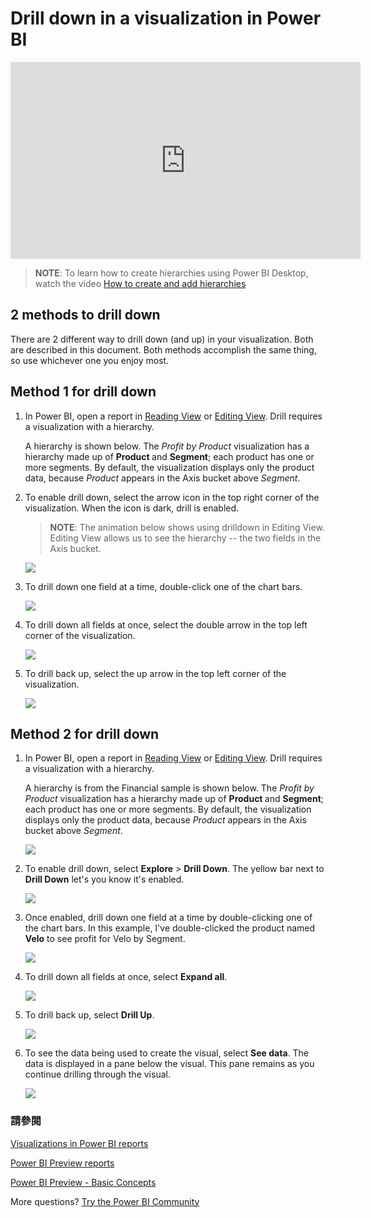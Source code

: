 <properties
   pageTitle="Drill down in a visualization in Power BI"
   description="This document shows how to drill down in a visualization in Microsoft Power BI service and Power BI Desktop."
   services="powerbi"
   documentationCenter=""
   authors="mihart"
   manager="mblythe"
   backup=""
   editor=""
   tags=""
   qualityFocus="no"
   qualityDate=""/>

<tags
   ms.service="powerbi"
   ms.devlang="NA"
   ms.topic="article"
   ms.tgt_pltfrm="NA"
   ms.workload="powerbi"
   ms.date="10/08/2016"
   ms.author="mihart"/>

# Drill down in a visualization in Power BI

  <iframe width="560" height="315" src="https://www.youtube.com/embed/MNAaHw4PxzE?list=PL1N57mwBHtN0JFoKSR0n-tBkUJHeMP2cP" frameborder="0" allowfullscreen></iframe>

  ><bpt id="p1">**</bpt>NOTE<ept id="p1">**</ept>: To learn how to create hierarchies using Power BI Desktop, watch the video <bpt id="p2">[</bpt>How to create and add hierarchies<ept id="p2">](https://youtu.be/q8WDUAiTGeU)</ept>

##  2 methods to drill down
There are 2 different way to drill down (and up) in your visualization.  Both are described in this document. Both methods accomplish the same thing, so use whichever one you enjoy most.

## Method 1 for drill down

1.  In Power BI, open a report in <bpt id="p1">[</bpt>Reading View<ept id="p1">](powerbi-service-open-a-report-in-reading-view.md)</ept> or <bpt id="p2">[</bpt>Editing View<ept id="p2">](powerbi-service-go-from-reading-view-to-editing-view.md)</ept>. Drill requires a visualization with a hierarchy. 

    A hierarchy is shown below.  The <bpt id="p1">*</bpt>Profit by Product <ept id="p1">*</ept>visualization has a hierarchy made up of <bpt id="p2">**</bpt>Product <ept id="p2">**</ept>and <bpt id="p3">**</bpt>Segment<ept id="p3">**</ept>; each product has one or more segments. By default, the visualization displays only the product data, because <bpt id="p1">*</bpt>Product <ept id="p1">*</ept>appears in the Axis bucket above <bpt id="p2">*</bpt>Segment<ept id="p2">*</ept>.

2.  To enable drill down, select the arrow icon in the top right corner of the visualization. When the icon is dark, drill is enabled.

    ><bpt id="p1">**</bpt>NOTE<ept id="p1">**</ept>: The animation below shows using drilldown in Editing View.  Editing View allows us to see the hierarchy -- the two fields in the Axis bucket.

    ![](media/powerbi-service-drill-down-in-a-visualization/PBI_drilldown.png)

3.  To drill down one field at a time, double-click one of the chart bars. 

    ![](media/powerbi-service-drill-down-in-a-visualization/drillGA.gif)

4.  To drill down all fields at once, select the double arrow in the top left corner of the visualization.

    ![](media/powerbi-service-drill-down-in-a-visualization/PBI_drillAll.png)

5.  To drill back up, select the up arrow in the top left corner of the visualization.

    ![](media/powerbi-service-drill-down-in-a-visualization/PBI_drillup2.png)


## Method 2 for drill down


1.  In Power BI, open a report in <bpt id="p1">[</bpt>Reading View<ept id="p1">](powerbi-service-open-a-report-in-reading-view.md)</ept> or <bpt id="p2">[</bpt>Editing View<ept id="p2">](powerbi-service-go-from-reading-view-to-editing-view.md)</ept>. Drill requires a visualization with a hierarchy. 

    A hierarchy is from the Financial sample is shown below.  The <bpt id="p1">*</bpt>Profit by Product <ept id="p1">*</ept>visualization has a hierarchy made up of <bpt id="p2">**</bpt>Product <ept id="p2">**</ept>and <bpt id="p3">**</bpt>Segment<ept id="p3">**</ept>; each product has one or more segments. By default, the visualization displays only the product data, because <bpt id="p1">*</bpt>Product <ept id="p1">*</ept>appears in the Axis bucket above <bpt id="p2">*</bpt>Segment<ept id="p2">*</ept>.

    ![](media/powerbi-service-drill-down-in-a-visualization/power-bi-drill-menu.png)

2.  To enable drill down, select <bpt id="p1">**</bpt>Explore<ept id="p1">**</ept><ph id="ph1"> &gt; </ph><bpt id="p2">**</bpt>Drill Down<ept id="p2">**</ept>. The yellow bar next to <bpt id="p1">**</bpt>Drill Down<ept id="p1">**</ept> let's you know it's enabled.  

    ![](media/powerbi-service-drill-down-in-a-visualization/power-bi-enable-drill.png)

3.  Once enabled, drill down one field at a time by double-clicking one of the chart bars. In this example, I've double-clicked the product named <bpt id="p1">**</bpt>Velo<ept id="p1">**</ept> to see profit for Velo by Segment.

    ![](media/powerbi-service-drill-down-in-a-visualization/power-bi-drilldown.png)

4.  To drill down all fields at once, select <bpt id="p1">**</bpt>Expand all<ept id="p1">**</ept>.

    ![](media/powerbi-service-drill-down-in-a-visualization/power-bi-expand-all.png)

5.  To drill back up, select <bpt id="p1">**</bpt>Drill Up<ept id="p1">**</ept>.

    ![](media/powerbi-service-drill-down-in-a-visualization/power-bi-drill-up.png)

6.  To see the data being used to create the visual, select <bpt id="p1">**</bpt>See data<ept id="p1">**</ept>. The data is displayed in a pane below the visual. This pane remains as you continue drilling through the visual.

    ![](media/powerbi-service-drill-down-in-a-visualization/power-bi-see-data.png)


### 請參閱

[Visualizations in Power BI reports](powerbi-service-visualizations-for-reports.md)

[Power BI Preview reports](powerbi-service-reports.md)

[Power BI Preview - Basic Concepts](powerbi-service-basic-concepts.md)

More questions? [Try the Power BI Community](http://community.powerbi.com/)
